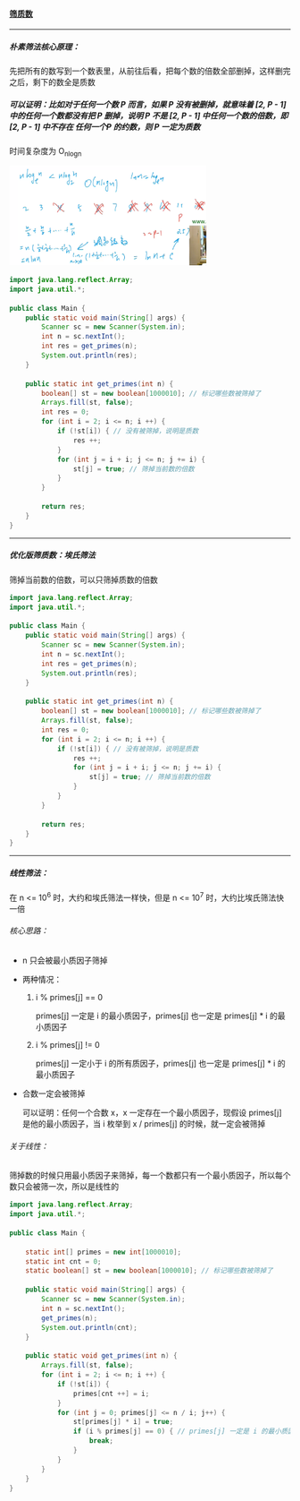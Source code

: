 #### <a href="https://www.acwing.com/problem/content/870/">筛质数</a>

----------------

##### 朴素筛法核心原理：

先把所有的数写到一个数表里，从前往后看，把每个数的倍数全部删掉，这样删完之后，剩下的数全是质数

##### 可以证明：比如对于任何一个数 P 而言，如果 P 没有被删掉，就意味着 [2, P - 1] 中的任何一个数都没有把 P 删掉，说明 P 不是 [2, P - 1] 中任何一个数的倍数，即 [2, P - 1] 中不存在 任何一个P 的约数，则 P 一定为质数

时间复杂度为 O<sub>nlogn</sub> 

<img src="https://raw.githubusercontent.com/DaoZuQieXing/Learn/main/img/算法基础课/算法基础课第四讲：数学知识/朴素版筛质数.png" alt="system call" style="max-width: 70%">

```java
import java.lang.reflect.Array;
import java.util.*;

public class Main {
    public static void main(String[] args) {
        Scanner sc = new Scanner(System.in);
        int n = sc.nextInt();
        int res = get_primes(n);
        System.out.println(res);
    }

    public static int get_primes(int n) {
        boolean[] st = new boolean[1000010]; // 标记哪些数被筛掉了
        Arrays.fill(st, false);
        int res = 0;
        for (int i = 2; i <= n; i ++) {
            if (!st[i]) { // 没有被筛掉，说明是质数
                res ++;
            }
            for (int j = i + i; j <= n; j += i) {
                st[j] = true; // 筛掉当前数的倍数
            }
        }
        
        return res;
    }
}
```

---------------------

##### 优化版筛质数：埃氏筛法

筛掉当前数的倍数，可以只筛掉质数的倍数

```java
import java.lang.reflect.Array;
import java.util.*;

public class Main {
    public static void main(String[] args) {
        Scanner sc = new Scanner(System.in);
        int n = sc.nextInt();
        int res = get_primes(n);
        System.out.println(res);
    }

    public static int get_primes(int n) {
        boolean[] st = new boolean[1000010]; // 标记哪些数被筛掉了
        Arrays.fill(st, false);
        int res = 0;
        for (int i = 2; i <= n; i ++) {
            if (!st[i]) { // 没有被筛掉，说明是质数
                res ++;
                for (int j = i + i; j <= n; j += i) {
                	st[j] = true; // 筛掉当前数的倍数
            	}
            }
        }
        
        return res;
    }
}
```

----------------

##### 线性筛法：

在 n <= 10<sup>6</sup> 时，大约和埃氏筛法一样快，但是 n <= 10<sup>7</sup> 时，大约比埃氏筛法快一倍

###### 核心思路：

- n 只会被最小质因子筛掉

- 两种情况：

  1. i % primes[j] == 0

     primes[j] 一定是 i 的最小质因子，primes[j] 也一定是 primes[j] * i 的最小质因子

  2. i % primes[j] != 0

     primes[j] 一定小于 i 的所有质因子，primes[j] 也一定是 primes[j] * i 的最小质因子

- 合数一定会被筛掉

  可以证明：任何一个合数 x，x 一定存在一个最小质因子，现假设 primes[j] 是他的最小质因子，当 i 枚举到 x / primes[j] 的时候，就一定会被筛掉

###### 关于线性：

筛掉数的时候只用最小质因子来筛掉，每一个数都只有一个最小质因子，所以每个数只会被筛一次，所以是线性的

```java
import java.lang.reflect.Array;
import java.util.*;

public class Main {

    static int[] primes = new int[1000010];
    static int cnt = 0;
    static boolean[] st = new boolean[1000010]; // 标记哪些数被筛掉了

    public static void main(String[] args) {
        Scanner sc = new Scanner(System.in);
        int n = sc.nextInt();
        get_primes(n);
        System.out.println(cnt);
    }

    public static void get_primes(int n) {
        Arrays.fill(st, false);
        for (int i = 2; i <= n; i ++) {
            if (!st[i]) {
                primes[cnt ++] = i;
            }
            for (int j = 0; primes[j] <= n / i; j++) {
                st[primes[j] * i] = true;
                if (i % primes[j] == 0) { // primes[j] 一定是 i 的最小质因子
                    break;
                }
            }
        }
    }
}
```

